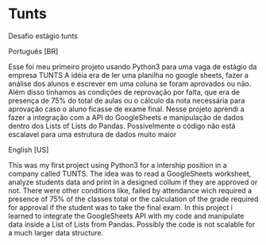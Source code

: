 # Tunts
Desafio estágio tunts


Português [BR]

Esse foi meu primeiro projeto usando Python3 para uma vaga de estágio da empresa TUNTS
A idéia era de ler uma planilha no google sheets, fazer a análise dos alunos e escrever em uma coluna se foram aprovados ou não.
Além disso tinhamos as condições de reprovação por falta, que era de presença de 75% do total de aulas ou o cálculo da nota necessária para aprovação caso o aluno ficasse de exame final.
Nesse projeto aprendi a fazer a integração com a API do GoogleSheets e manipulação de dados dentro dos Lists of Lists do Pandas.
Possivelmente o código não está escalavel para uma estrutura de dados muito maior



English [US]

This was my first project using Python3 for a intership position in a company called TUNTS.
The idea was to read a GoogleSheets worksheet, analyze students data and print in a designed collum if they are approved or not.
There were other conditions like, failed by attendance wich required a presence of 75% of the classes total or the calculation of the grade required for approval if the student was to take the final exam.
In this project i learned to integrate the GoogleSheets API with my code and manipulate data inside a List of Lists from Pandas.
Possibly the code is not scalable for a much larger data structure.

